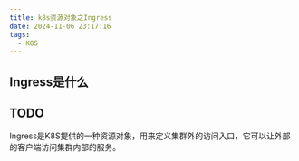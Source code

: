 ```yaml
---
title: k8s资源对象之Ingress
date: 2024-11-06 23:17:16
tags:
  - K8S
---
```


## Ingress是什么

##  TODO

Ingress是K8S提供的一种资源对象，用来定义集群外的访问入口，它可以让外部的客户端访问集群内部的服务。